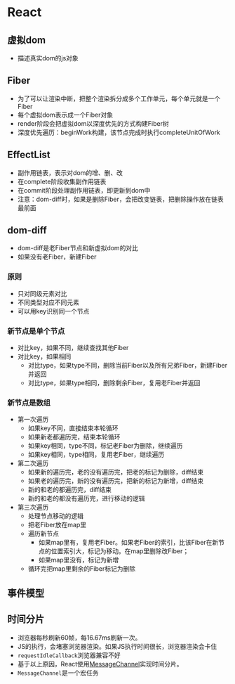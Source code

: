 # React
## 虚拟dom
* 描述真实dom的js对象
## Fiber
* 为了可以让渲染中断，把整个渲染拆分成多个工作单元，每个单元就是一个Fiber
* 每个虚拟dom表示成一个Fiber对象
* render阶段会把虚拟dom以深度优先的方式构建Fiber树
* 深度优先遍历：beginWork构建，该节点完成时执行completeUnitOfWork
## EffectList
* 副作用链表，表示对dom的增、删、改
* 在complete阶段收集副作用链表
* 在commit阶段处理副作用链表，即更新到dom中
* 注意：dom-diff时，如果是删除Fiber，会把改变链表，把删除操作放在链表最前面 
## dom-diff
* dom-diff是老Fiber节点和新虚拟dom的对比
* 如果没有老Fiber，新建Fiber
### 原则
* 只对同级元素对比
* 不同类型对应不同元素
* 可以用key识别同一个节点
### 新节点是单个节点
* 对比key，如果不同，继续查找其他Fiber
* 对比key，如果相同
    * 对比type，如果type不同，删除当前Fiber以及所有兄弟Fiber，新建Fiber并返回
    * 对比type，如果type相同，删除剩余Fiber，复用老Fiber并返回
### 新节点是数组
* 第一次遍历
    * 如果key不同，直接结束本轮循环
    * 如果新老都遍历完，结束本轮循环
    * 如果key相同，type不同，标记老Fiber为删除，继续遍历
    * 如果key相同，type相同，复用老Fiber，继续遍历
* 第二次遍历
    * 如果新的遍历完，老的没有遍历完，把老的标记为删除，diff结束
    * 如果老的遍历完，新的没有遍历完，把新的标记为新增，diff结束
    * 新的和老的都遍历完，diff结束
    * 新的和老的都没有遍历完，进行移动的逻辑
* 第三次遍历
    * 处理节点移动的逻辑
    * 把老Fiber放在map里
    * 遍历新节点
        * 如果map里有，复用老Fiber。如果老Fiber的索引，比该Fiber在新节点的位置索引大，标记为移动。在map里删除改Fiber；
        * 如果map里没有，标记为新增
    * 循环完把map里剩余的Fiber标记为删除
## 事件模型
## 时间分片
* 浏览器每秒刷新60帧，每16.67ms刷新一次。
* JS的执行，会堵塞浏览器渲染。如果JS执行时间很长，浏览器渲染会卡住
* `requestIdleCallback`浏览器兼容不好
* 基于以上原因，React使用[MessageChannel](https://developer.mozilla.org/zh-CN/docs/Web/API/MessageChannel)实现时间分片。
* `MessageChannel`是一个宏任务